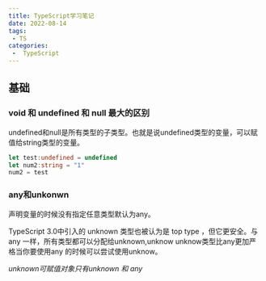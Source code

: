 ```yaml
---
title: TypeScript学习笔记
date: 2022-08-14
tags:
 - TS
categories:
 -  TypeScript
---
```


## 基础

### void 和 undefined 和 null 最大的区别

undefined和null是所有类型的子类型。也就是说undefined类型的变量，可以赋值给string类型的变量。

```ts
let test:undefined = undefined
let num2:string = "1"
num2 = test
```

### any和unkonwn

声明变量的时候没有指定任意类型默认为any。

TypeScript 3.0中引入的 unknown 类型也被认为是 top type ，但它更安全。与 any 一样，所有类型都可以分配给unknown,unknow unknow类型比any更加严格当你要使用any 的时候可以尝试使用unknow。

*unknown可赋值对象只有unknown 和 any*
